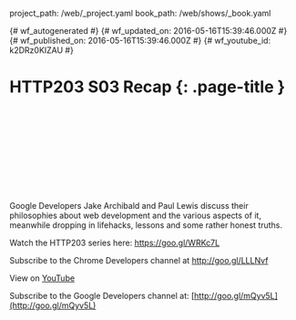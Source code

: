 project_path: /web/_project.yaml
book_path: /web/shows/_book.yaml

{# wf_autogenerated #}
{# wf_updated_on: 2016-05-16T15:39:46.000Z #}
{# wf_published_on: 2016-05-16T15:39:46.000Z #}
{# wf_youtube_id: k2DRz0KIZAU #}

# HTTP203 S03 Recap {: .page-title }


<div class="video-wrapper">
  <iframe class="devsite-embedded-youtube-video" data-video-id="k2DRz0KIZAU"
          data-autohide="1" data-showinfo="0" frameborder="0" allowfullscreen>
  </iframe>
</div>

Google Developers Jake Archibald and Paul Lewis discuss their philosophies about web development and the various aspects of it, meanwhile dropping in lifehacks, lessons and some rather honest truths.

Watch the HTTP203 series here: https://goo.gl/WRKc7L

Subscribe to the Chrome Developers channel at http://goo.gl/LLLNvf

View on [YouTube](https://youtu.be/k2DRz0KIZAU)

Subscribe to the Google Developers channel at: [http://goo.gl/mQyv5L](http://goo.gl/mQyv5L)
